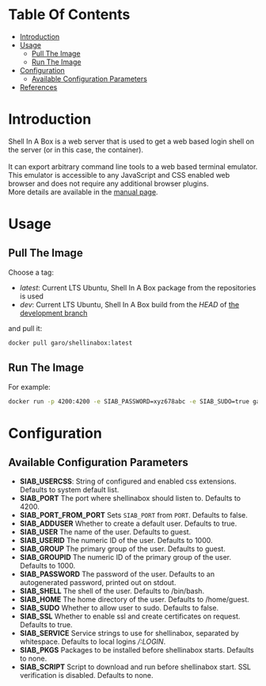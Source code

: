 # Table Of Contents

 - [Introduction](#introduction)
 - [Usage](#usage)
     - [Pull The Image](#pull-the-image)
     - [Run The Image](#run-the-image)
 - [Configuration](#configuration)
     - [Available Configuration Parameters](#available-configuration-parameters)
 - [References](#references)

# Introduction
Shell In A Box is a web server that is used to get a web based login shell on the server (or in this case, the container).<br><br>
It can export arbitrary command line tools to a web based terminal emulator. This emulator is accessible to any JavaScript and CSS enabled web browser and does not require any additional browser plugins.<br>
More details are available in the <a href="https://github.com/shellinabox/shellinabox/wiki/shellinaboxd_man">manual page</a>.

# Usage

## Pull The Image

Choose a tag:
 - *latest*: Current LTS Ubuntu, Shell In A Box package from the repositories is used
 - *dev*: Current LTS Ubuntu, Shell In A Box build from the *HEAD* of <a href="https://github.com/ngaro/docker-shellinabox/tree/dev">the development branch</a>

and pull it:<br>
```bash
docker pull garo/shellinabox:latest
```

## Run The Image

For example:<br>
```bash
docker run -p 4200:4200 -e SIAB_PASSWORD=xyz678abc -e SIAB_SUDO=true garo/shellinabox:latest
```

# Configuration

## Available Configuration Parameters

 - **SIAB_USERCSS**: String of configured and enabled css extensions. Defaults to system default list.
 - **SIAB_PORT** The port where shellinabox should listen to. Defaults to 4200.
 - **SIAB_PORT_FROM_PORT** Sets `SIAB_PORT` from `PORT`. Defaults to false.
 - **SIAB_ADDUSER** Whether to create a default user. Defaults to true.
 - **SIAB_USER** The name of the user. Defaults to guest.
 - **SIAB_USERID** The numeric ID of the user. Defaults to 1000.
 - **SIAB_GROUP** The primary group of the user. Defaults to guest.
 - **SIAB_GROUPID** The numeric ID of the primary group of the user. Defaults to 1000.
 - **SIAB_PASSWORD** The password of the user. Defaults to an autogenerated password, printed out on stdout.
 - **SIAB_SHELL** The shell of the user. Defaults to /bin/bash.
 - **SIAB_HOME** The home directory of the user. Defaults to /home/guest.
 - **SIAB_SUDO** Whether to allow user to sudo. Defaults to false.
 - **SIAB_SSL** Whether to enable ssl and create certificates on request. Defaults to true.
 - **SIAB_SERVICE** Service strings to use for shellinabox, separated by whitespace. Defaults to local logins */:LOGIN*.
 - **SIAB_PKGS** Packages to be installed before shellinabox starts. Defaults to none.
 - **SIAB_SCRIPT** Script to download and run before shellinabox start. SSL verification is disabled. Defaults to none.

